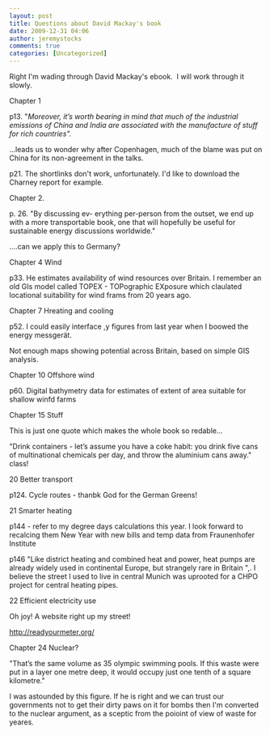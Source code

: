 ```yaml
---
layout: post
title: Questions about David Mackay's book
date: 2009-12-31 04:06
author: jeremystocks
comments: true
categories: [Uncategorized]
---
```

Right I'm wading through David Mackay's ebook.  I will work through it slowly.

Chapter 1

p13. "<em>Moreover, it’s worth bearing in mind that much of the industrial emissions of China and India are associated with the manufacture of stuff for rich countries".</em>

...leads us to wonder why after Copenhagen, much of the blame was put on China for its non-agreement in the talks.

p21. The shortlinks don't work, unfortunately. I'd like to download the Charney report for example.

Chapter 2.

p. 26. "By discussing ev-
erything per-person from the outset, we end up with a more transportable
book, one that will hopefully be useful for sustainable energy discussions
worldwide."

....can we apply this to Germany?

Chapter 4 Wind

p33. He estimates availability of wind resources over Britain. I remember an old GIs model called TOPEX - TOPographic EXposure which claulated locational suitability for wind frams from 20 years ago.

Chapter 7 Hreating and cooling

p52. I could easily interface ,y figures from last year when I boowed the energy messgerät.

Not enough maps showing potential across Britain, based on simple GIS analysis.

Chapter 10 Offshore wind

p60. Digital bathymetry data for estimates of extent of area suitable for shallow winfd farms

Chapter 15 Stuff

This is just one quote which makes the whole book so redable...

"Drink containers - let’s assume you have a coke habit: you drink five cans of multinational chemicals per day, and throw the aluminium cans away." class!

20   Better transport

p124. Cycle routes - thanbk God for the German Greens!

21   Smarter heating

p144 - refer to my degree days calculations this year. I look forward to recalcing them New Year with new bills and temp data from Fraunenhofer Institute

p146 "Like district heating and combined heat and power, heat pumps are already widely used in continental Europe, but strangely rare in Britain
",. I believe the street I used to live in central Munich was uprooted for a CHPO project for central heating pipes.

22   Efficient electricity use

Oh joy! A website right up my street!

http://readyourmeter.org/

Chapter 24   Nuclear?

"That’s the same volume as 35 olympic swimming pools. If this waste were
put in a layer one metre deep, it would occupy just one tenth of a square
kilometre."

I was astounded by this figure. If he is right and we can trust our governments not to get their dirty paws on it for bombs then I'm converted to the nuclear argument, as a sceptic from the poioint of view of waste for yeares.
